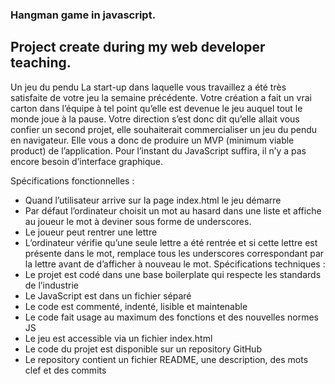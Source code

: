 ### Hangman game in javascript.
## Project create during my web developer teaching.
Un jeu du pendu
La start-up dans laquelle vous travaillez a été très satisfaite de votre jeu la semaine précédente.
Votre création a fait un vrai carton dans l’équipe à tel point qu’elle est devenue le jeu auquel tout le
monde joue à la pause.
Votre direction s’est donc dit qu’elle allait vous confier un second projet, elle souhaiterait
commercialiser un jeu du pendu en navigateur. Elle vous a donc de produire un MVP (minimum
viable product) de l’application. Pour l’instant du JavaScript suffira, il n’y a pas encore besoin
d’interface graphique.

Spécifications fonctionnelles :

- Quand l’utilisateur arrive sur la page index.html le jeu démarre
- Par défaut l’ordinateur choisit un mot au hasard dans une liste et affiche au joueur le mot à deviner
sous forme de underscores.
- Le joueur peut rentrer une lettre
- L’ordinateur vérifie qu’une seule lettre a été rentrée et si cette lettre est présente dans le mot,
remplace tous les underscores correspondant par la lettre avant de d’afficher à nouveau le mot. 
Spécifications techniques :
- Le projet est codé dans une base boilerplate qui respecte les standards de l’industrie
- Le JavaScript est dans un fichier séparé
- Le code est commenté, indenté, lisible et maintenable
- Le code fait usage au maximum des fonctions et des nouvelles normes JS
- Le jeu est accessible via un fichier index.html
- Le code du projet est disponible sur un repository GitHub
- Le repository contient un fichier README, une description, des mots clef et des commits
